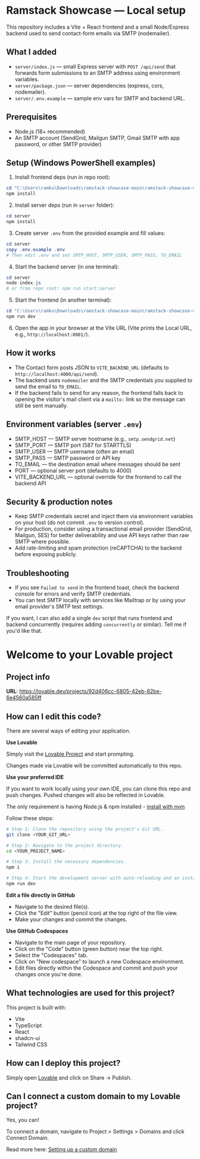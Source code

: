 # Ramstack Showcase — Local setup

This repository includes a Vite + React frontend and a small Node/Express backend used to send contact-form emails via SMTP (nodemailer).

## What I added
- `server/index.js` — small Express server with `POST /api/send` that forwards form submissions to an SMTP address using environment variables.
- `server/package.json` — server dependencies (express, cors, nodemailer).
- `server/.env.example` — sample env vars for SMTP and backend URL.

## Prerequisites
- Node.js (18+ recommended)
- An SMTP account (SendGrid, Mailgun SMTP, Gmail SMTP with app password, or other SMTP provider)

## Setup (Windows PowerShell examples)

1. Install frontend deps (run in repo root):

```powershell
cd "C:\Users\ramku\Downloads\ramstack-showcase-main\ramstack-showcase-main"
npm install
```

2. Install server deps (run in `server` folder):

```powershell
cd server
npm install
```

3. Create server `.env` from the provided example and fill values:

```powershell
cd server
copy .env.example .env
# Then edit .env and set SMTP_HOST, SMTP_USER, SMTP_PASS, TO_EMAIL
```

4. Start the backend server (in one terminal):

```powershell
cd server
node index.js
# or from repo root: npm run start:server
```

5. Start the frontend (in another terminal):

```powershell
cd "C:\Users\ramku\Downloads\ramstack-showcase-main\ramstack-showcase-main"
npm run dev
```

6. Open the app in your browser at the Vite URL (Vite prints the Local URL, e.g., `http://localhost:8081/`).

## How it works
- The Contact form posts JSON to `VITE_BACKEND_URL` (defaults to `http://localhost:4000/api/send`).
- The backend uses `nodemailer` and the SMTP credentials you supplied to send the email to `TO_EMAIL`.
- If the backend fails to send for any reason, the frontend falls back to opening the visitor's mail client via a `mailto:` link so the message can still be sent manually.

## Environment variables (server `.env`)
- SMTP_HOST — SMTP server hostname (e.g., `smtp.sendgrid.net`)
- SMTP_PORT — SMTP port (587 for STARTTLS)
- SMTP_USER — SMTP username (often an email)
- SMTP_PASS — SMTP password or API key
- TO_EMAIL — the destination email where messages should be sent
- PORT — optional server port (defaults to 4000)
- VITE_BACKEND_URL — optional override for the frontend to call the backend API

## Security & production notes
- Keep SMTP credentials secret and inject them via environment variables on your host (do not commit `.env` to version control).
- For production, consider using a transactional email provider (SendGrid, Mailgun, SES) for better deliverability and use API keys rather than raw SMTP where possible.
- Add rate-limiting and spam protection (reCAPTCHA) to the backend before exposing publicly.

## Troubleshooting
- If you see `Failed to send` in the frontend toast, check the backend console for errors and verify SMTP credentials.
- You can test SMTP locally with services like Mailtrap or by using your email provider's SMTP test settings.

If you want, I can also add a single `dev` script that runs frontend and backend concurrently (requires adding `concurrently` or similar). Tell me if you'd like that.
# Welcome to your Lovable project

## Project info

**URL**: https://lovable.dev/projects/92d406cc-6805-42eb-82be-6e4560a585ff

## How can I edit this code?

There are several ways of editing your application.

**Use Lovable**

Simply visit the [Lovable Project](https://lovable.dev/projects/92d406cc-6805-42eb-82be-6e4560a585ff) and start prompting.

Changes made via Lovable will be committed automatically to this repo.

**Use your preferred IDE**

If you want to work locally using your own IDE, you can clone this repo and push changes. Pushed changes will also be reflected in Lovable.

The only requirement is having Node.js & npm installed - [install with nvm](https://github.com/nvm-sh/nvm#installing-and-updating)

Follow these steps:

```sh
# Step 1: Clone the repository using the project's Git URL.
git clone <YOUR_GIT_URL>

# Step 2: Navigate to the project directory.
cd <YOUR_PROJECT_NAME>

# Step 3: Install the necessary dependencies.
npm i

# Step 4: Start the development server with auto-reloading and an instant preview.
npm run dev
```

**Edit a file directly in GitHub**

- Navigate to the desired file(s).
- Click the "Edit" button (pencil icon) at the top right of the file view.
- Make your changes and commit the changes.

**Use GitHub Codespaces**

- Navigate to the main page of your repository.
- Click on the "Code" button (green button) near the top right.
- Select the "Codespaces" tab.
- Click on "New codespace" to launch a new Codespace environment.
- Edit files directly within the Codespace and commit and push your changes once you're done.

## What technologies are used for this project?

This project is built with:

- Vite
- TypeScript
- React
- shadcn-ui
- Tailwind CSS

## How can I deploy this project?

Simply open [Lovable](https://lovable.dev/projects/92d406cc-6805-42eb-82be-6e4560a585ff) and click on Share -> Publish.

## Can I connect a custom domain to my Lovable project?

Yes, you can!

To connect a domain, navigate to Project > Settings > Domains and click Connect Domain.

Read more here: [Setting up a custom domain](https://docs.lovable.dev/features/custom-domain#custom-domain)

